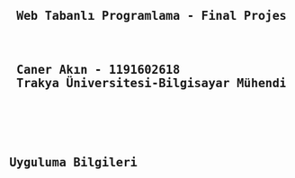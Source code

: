 <pre>
  <h2> 
  Web Tabanlı Programlama - Final Projesi  
  <br> </br>
  Caner Akın - 1191602618   
  Trakya Üniversitesi-Bilgisayar Mühendisliği 
  </h2>
 </pre>
 
 <pre>
<h2> Uyguluma Bilgileri </h2>
<br>
 </pre>
